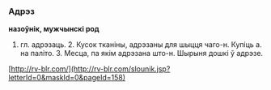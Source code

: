 ### Адрэз
**назоўнік, мужчынскі род**

1. гл. адрэзаць. 2. Кусок тканіны, адрэзаны для шыцця чаго-н. Купіць а. на паліто. 3. Месца, па якім адрэзана што-н. Шырыня дошкі ў адрэзе.

<a rel="author">[http://rv-blr.com/](http://rv-blr.com/slounik.jsp?letterId=0&maskId=0&pageId=158)</a>
